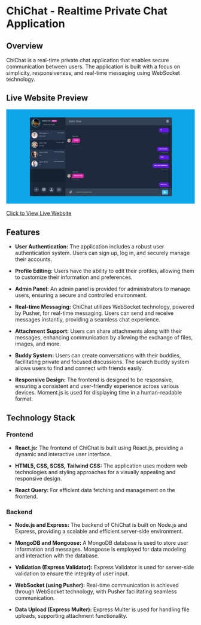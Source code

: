 

# ChiChat - Realtime Private Chat Application

## Overview 
ChiChat is a real-time private chat application that enables secure communication between users. The application is built with a focus on simplicity, responsiveness, and real-time messaging using WebSocket technology.

## Live Website Preview
[![Project Screenshot](https://github.com/Nahid4306053/React-realtime-chat-aplication-client/blob/main/public/Full_Web_Preview.jpg)](https://chitchatv2.netlify.app)

[Click to View Live Website](https://chitchatv2.netlify.app)

## Features

- **User Authentication:** The application includes a robust user authentication system. Users can sign up, log in, and securely manage their accounts.

- **Profile Editing:** Users have the ability to edit their profiles, allowing them to customize their information and preferences.

- **Admin Panel:** An admin panel is provided for administrators to manage users, ensuring a secure and controlled environment.

- **Real-time Messaging:** ChiChat utilizes WebSocket technology, powered by Pusher, for real-time messaging. Users can send and receive messages instantly, providing a seamless chat experience.

- **Attachment Support:** Users can share attachments along with their messages, enhancing communication by allowing the exchange of files, images, and more.

- **Buddy System:** Users can create conversations with their buddies, facilitating private and focused discussions. The search buddy system allows users to find and connect with friends easily.

- **Responsive Design:** The frontend is designed to be responsive, ensuring a consistent and user-friendly experience across various devices. Moment.js is used for displaying time in a human-readable format.

## Technology Stack

### Frontend

- **React.js:** The frontend of ChiChat is built using React.js, providing a dynamic and interactive user interface.

- **HTML5, CSS, SCSS, Tailwind CSS:** The application uses modern web technologies and styling approaches for a visually appealing and responsive design.

- **React Query:** For efficient data fetching and management on the frontend.

### Backend

- **Node.js and Express:** The backend of ChiChat is built on Node.js and Express, providing a scalable and efficient server-side environment.

- **MongoDB and Mongoose:** A MongoDB database is used to store user information and messages. Mongoose is employed for data modeling and interaction with the database.

- **Validation (Express Validator):** Express Validator is used for server-side validation to ensure the integrity of user input.

- **WebSocket (using Pusher):** Real-time communication is achieved through WebSocket technology, with Pusher facilitating seamless communication.

- **Data Upload (Express Multer):** Express Multer is used for handling file uploads, supporting attachment functionality.

